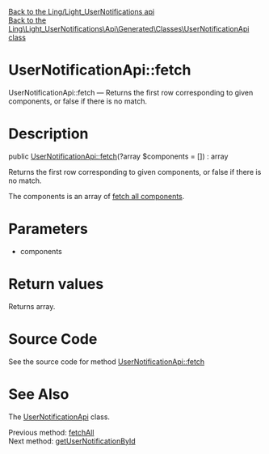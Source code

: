 [Back to the Ling/Light_UserNotifications api](https://github.com/lingtalfi/Light_UserNotifications/blob/master/doc/api/Ling/Light_UserNotifications.md)<br>
[Back to the Ling\Light_UserNotifications\Api\Generated\Classes\UserNotificationApi class](https://github.com/lingtalfi/Light_UserNotifications/blob/master/doc/api/Ling/Light_UserNotifications/Api/Generated/Classes/UserNotificationApi.md)


UserNotificationApi::fetch
================



UserNotificationApi::fetch — Returns the first row corresponding to given components, or false if there is no match.




Description
================


public [UserNotificationApi::fetch](https://github.com/lingtalfi/Light_UserNotifications/blob/master/doc/api/Ling/Light_UserNotifications/Api/Generated/Classes/UserNotificationApi/fetch.md)(?array $components = []) : array




Returns the first row corresponding to given components, or false if there is no match.

The components is an array of [fetch all components](https://github.com/lingtalfi/SimplePdoWrapper/blob/master/doc/pages/fetch-all-components.md).




Parameters
================


- components

    


Return values
================

Returns array.








Source Code
===========
See the source code for method [UserNotificationApi::fetch](https://github.com/lingtalfi/Light_UserNotifications/blob/master/Api/Generated/Classes/UserNotificationApi.php#L129-L135)


See Also
================

The [UserNotificationApi](https://github.com/lingtalfi/Light_UserNotifications/blob/master/doc/api/Ling/Light_UserNotifications/Api/Generated/Classes/UserNotificationApi.md) class.

Previous method: [fetchAll](https://github.com/lingtalfi/Light_UserNotifications/blob/master/doc/api/Ling/Light_UserNotifications/Api/Generated/Classes/UserNotificationApi/fetchAll.md)<br>Next method: [getUserNotificationById](https://github.com/lingtalfi/Light_UserNotifications/blob/master/doc/api/Ling/Light_UserNotifications/Api/Generated/Classes/UserNotificationApi/getUserNotificationById.md)<br>

